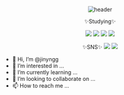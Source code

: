 
<!-- center alignment START # # # # # -->
<div align="center">

<!-- capsule-render -->
![header](https://capsule-render.vercel.app/api?type=Waving&color=auto&height=300&section=header&text=John's%20Github&fontSize=90)
  
✨Studying✨

<!-- badge test -->
<img src="https://img.shields.io/badge/Java-blue?style=flat-square&logo=Java&logoColor=white"/> <img src="https://img.shields.io/badge/Spring-green?style=flat-square&logo=Spring&logoColor=white"/> <img src="https://img.shields.io/badge/Spring%20boot-green?style=flat-square&logo=SpringBoot&logoColor=white"/> <img src="https://img.shields.io/badge/Oracle-Pink?style=flat-square&logo=Oracle&logoColor=white"/>

✨SNS✨
<img src="https://img.shields.io/badge/Velog-lightgreen?style=flat-square&logo=Velog&logoColor=white&logo=https://velog.io/@jinyngg"/> <img src="https://img.shields.io/badge/Blog-green?style=flat-square&logo=Naver&logoColor=white&logo=https://blog.naver.com/jinyngg"/>
  
</div>
<!-- # # # # # center alignment END -->

- 👋 Hi, I’m @jinyngg
- 👀 I’m interested in ...
- 🌱 I’m currently learning ...
- 💞️ I’m looking to collaborate on ...
- 📫 How to reach me ...

<!---
jinyngg/jinyngg is a ✨ special ✨ repository because its `README.md` (this file) appears on your GitHub profile.
You can click the Preview link to take a look at your changes.
--->

